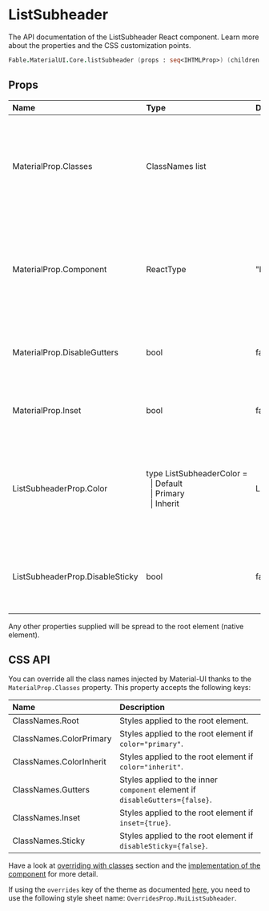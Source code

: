 # ListSubheader

<p class="description">The API documentation of the ListSubheader React component. Learn more about the properties and the CSS customization points.</p>

```fsharp
Fable.MaterialUI.Core.listSubheader (props : seq<IHTMLProp>) (children : seq<ReactElement>) : ReactElement
```



## Props

| Name | Type | Default | Description |
|:-----|:-----|:--------|:------------|
| <span class="prop-name">MaterialProp.Classes</span> | <span class="prop-type">ClassNames list</span> |   | Override or extend the styles applied to the component.  See CSS API below for more details.  |
| <span class="prop-name">MaterialProp.Component</span> | <span class="prop-type">ReactType</span> | <span class="prop-default">"li"</span> | The component used for the root node. Either a string to use a DOM element or a component. |
| <span class="prop-name">MaterialProp.DisableGutters</span> | <span class="prop-type">bool</span> | <span class="prop-default">false</span> | If `true`, the List Subheader will not have gutters. |
| <span class="prop-name">MaterialProp.Inset</span> | <span class="prop-type">bool</span> | <span class="prop-default">false</span> | If `true`, the List Subheader will be indented. |
| <span class="prop-name">ListSubheaderProp.Color</span> | <span class="prop-type">type&nbsp;ListSubheaderColor&nbsp;=<br>&nbsp;&nbsp;&#124;&nbsp;Default<br>&nbsp;&nbsp;&#124;&nbsp;Primary<br>&nbsp;&nbsp;&#124;&nbsp;Inherit<br></span> | <span class="prop-default">ListSubheaderColor.Default</span> | The color of the component. It supports those theme colors that make sense for this component. |
| <span class="prop-name">ListSubheaderProp.DisableSticky</span> | <span class="prop-type">bool</span> | <span class="prop-default">false</span> | If `true`, the List Subheader will not stick to the top during scroll. |

Any other properties supplied will be spread to the root element (native element).

## CSS API

You can override all the class names injected by Material-UI thanks to the `MaterialProp.Classes` property.
This property accepts the following keys:


| Name | Description |
|:-----|:------------|
| <span class="prop-name">ClassNames.Root</span> | Styles applied to the root element.
| <span class="prop-name">ClassNames.ColorPrimary</span> | Styles applied to the root element if `color="primary"`.
| <span class="prop-name">ClassNames.ColorInherit</span> | Styles applied to the root element if `color="inherit"`.
| <span class="prop-name">ClassNames.Gutters</span> | Styles applied to the inner `component` element if `disableGutters={false}`.
| <span class="prop-name">ClassNames.Inset</span> | Styles applied to the root element if `inset={true}`.
| <span class="prop-name">ClassNames.Sticky</span> | Styles applied to the root element if `disableSticky={false}`.

Have a look at [overriding with classes](#/customization/overrides) section
and the [implementation of the component](https://github.com/mui-org/material-ui/tree/master/packages/material-ui/src/ListSubheader/ListSubheader.js)
for more detail.

If using the `overrides` key of the theme as documented
[here](#/customization/themes),
you need to use the following style sheet name: `OverridesProp.MuiListSubheader`.

<!--## Demos-->

<!--- [Grid List](/demos/grid-list/)-->
<!--- [Lists](/demos/lists/)-->

